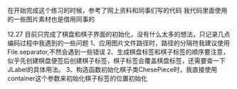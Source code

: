 在开始完成这个练习的时候，参考了网上资料和同事们写的代码
我代码里面使用的一些图片素材也是借用同事的

12.27
目前只完成了棋盘和棋子界面的初始化，没有什么太多的想法，只记录几点编码过程中我遇到的一些问题
1、应用图片文件路径时，路径的分隔符我建议使用File.separator,不然会遇到一些错误
2、生成棋盘标签和棋子标签的顺序要注意，似乎先创建棋盘便签后创建棋子标签，棋子标签会覆盖棋盘标签，还需要查一下JLabel的具体用法。
3、构造函数初始化棋子类ChesePiece时，我直接使用container这个参数来初始化棋子标签的位置初始化

